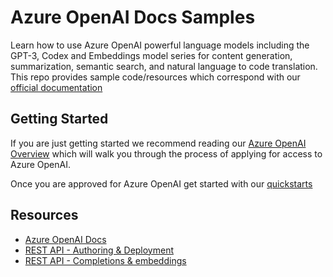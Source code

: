 # Azure OpenAI Docs Samples

Learn how to use Azure OpenAI powerful language models including the GPT-3, Codex and Embeddings model series for content generation, summarization, semantic search, and natural language to code translation. This repo provides sample code/resources which correspond with our [official documentation](https://learn.microsoft.com/azure/cognitive-services/openai/)

## Getting Started

If you are just getting started we recommend reading our [Azure OpenAI Overview](https://learn.microsoft.com/azure/cognitive-services/openai/overview) which will walk you through the process of applying for access to Azure OpenAI.

Once you are approved for Azure OpenAI get started with our [quickstarts](https://learn.microsoft.com/azure/cognitive-services/openai/overview)

## Resources

- [Azure OpenAI Docs](https://learn.microsoft.com/azure/cognitive-services/openai/overview)
- [REST API - Authoring & Deployment](https://learn.microsoft.com/rest/api/cognitiveservices/azureopenai/deployments/create?tabs=HTTP)
- [REST API - Completions & embeddings](https://learn.microsoft.com/azure/cognitive-services/openai/reference)
